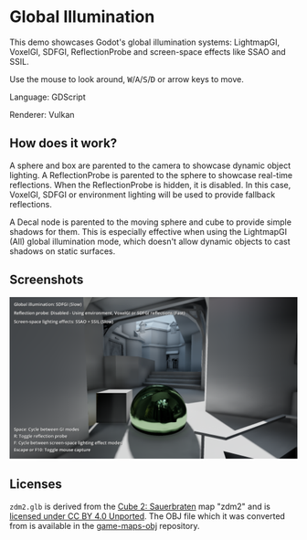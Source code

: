 # Global Illumination

This demo showcases Godot's global illumination systems:
LightmapGI, VoxelGI, SDFGI, ReflectionProbe and screen-space effects like SSAO and SSIL.

Use the mouse to look around, <kbd>W</kbd>/<kbd>A</kbd>/<kbd>S</kbd>/<kbd>D</kbd>
or arrow keys to move.

Language: GDScript

Renderer: Vulkan

## How does it work?

A sphere and box are parented to the camera to showcase dynamic object lighting.
A ReflectionProbe is parented to the sphere to showcase real-time reflections.
When the ReflectionProbe is hidden, it is disabled. In this case,
VoxelGI, SDFGI or environment lighting will be used to provide fallback reflections.

A Decal node is parented to the moving sphere and cube to provide simple shadows for them.
This is especially effective when using the LightmapGI (All) global illumination mode,
which doesn't allow dynamic objects to cast shadows on static surfaces.

## Screenshots

![Screenshot](screenshots/global_illumination.png)

## Licenses

`zdm2.glb` is derived from the [Cube 2: Sauerbraten](http://sauerbraten.org/)
map "zdm2" and is
[licensed under CC BY 4.0 Unported](https://github.com/Calinou/game-maps-obj/blob/master/sauerbraten/zdm2.txt).
The OBJ file which it was converted from is available in the [game-maps-obj](https://github.com/Calinou/game-maps-obj) repository.
